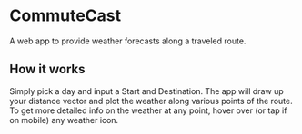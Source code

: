# CommuteCast
A web app to provide weather forecasts along a traveled route.

## How it works
Simply pick a day and input a Start and Destination. The app will draw up your distance vector and plot the weather along various points of the route. To get more detailed info on the weather at any point, hover over (or tap if on mobile) any weather icon.
